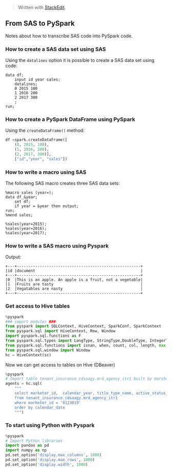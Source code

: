 > Written with [StackEdit](https://stackedit.io/).
## From SAS to PySpark
Notes about how to transcribe SAS code into PySpark code.

### How to create a SAS data set using SAS
Using the `datalines` option it is possible to create a SAS data set using code:
```sas
data df;
    input id year sales;
    datalines;
    0 2015 100
    1 2016 200
    2 2017 300 
    ;
run;
```
### How to create a PySpark DataFrame using PySpark
Using the `createDataFrame()` method:
```python
df =spark.createDataFrame([
    (0, 2015, 100),
    (1, 2016, 200),
    (2, 2017, 300)],
    ["id","year", "sales"])
```
### How to write a macro using SAS
The following SAS macro creates three SAS data sets:
```sas
%macro sales (year=);
data df_&year;
	set df;
	if year = &year then output;
run;
%mend sales;

%sales(year=2015);
%sales(year=2016);
%sales(year=2017);
```
### How to write a SAS macro using Pyspark





Output:
```
+---+------------------------------------------------------+
|id |document                                              |
+---+------------------------------------------------------+
|0  |This is an apple. An apple is a fruit, not a vegetable|
|1  |Fruits are tasty                                      |
|2  |Vegatables are nasty                                  |
+---+------------------------------------------------------+
```

### Get access to Hive tables

```python
%pyspark
### import modules ###
from pyspark import SQLContext, HiveContext, SparkConf, SparkContext
from pyspark.sql import HiveContext, Row, Window
import pyspark.sql.functions as F
from pyspark.sql.types import LongType, StringType,DoubleType, IntegerType
from pyspark.sql.functions import isnan, when, count, col, length, max, levenshtein, datediff, to_date, lit, year, rank, month
from pyspark.sql.window import Window
hc = HiveContext(sc)
```
Now we can get access to tables on Hive (DBeaver)

```python
%pyspark
# Import table tenant_insurance_cdsaagy.mrd_agency_itr1 built by Harsha for Agency.
agents = hc.sql(
    """
    select marketer_id,  calendar_year, title_type_name, active_status_src, class_description 
	from tenant_insurance_cdsaagy.mrd_agency_itr1
	where marketer_id = '0123019'
	order by calendar_date
	""")
```


### To start using Python with Pyspark

```python
%pyspark
# Import Python libraries
import pandas as pd
import numpy as np
pd.set_option('display.max_columns', 1000)
pd.set_option('display.max_rows', 1000)
pd.set_option('display.width', 1000)
```

<!--stackedit_data:
eyJoaXN0b3J5IjpbOTQ0MzE5MjcwLC05NDAzOTkyMDJdfQ==
-->